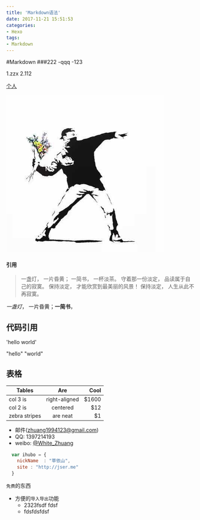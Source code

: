 ```yaml
---
title: 'Markdown语法'
date: 2017-11-21 15:51:53
categories:
- Hexo
tags:
- Markdown
---
```

#Markdown
###222
-qqq
-123

1.zzx
2.112

[个人](http://blog.zhuangzexin.top)

![图片](/images/avatar.png)

<!--more-->

#### 引用
> 一盏灯， 一片昏黄； 一简书， 一杯淡茶。 守着那一份淡定， 品读属于自己的寂寞。 保持淡定， 才能欣赏到最美丽的风景！ 保持淡定， 人生从此不再寂寞。

*一盏灯*， 一片昏黄；**一简书**，

## 代码引用
'hello world'

"hello"
"world"

## 表格

| Tables        | Are           | Cool  |
| ------------- |:-------------:| -----:|
| col 3 is      | right-aligned | $1600 |
| col 2 is      | centered      |   $12 |
| zebra stripes | are neat      |    $1 |


* 邮件(zhuang1994123@gmail.com)
* QQ: 1397214193
* weibo: [@White_Zhuang](https://weibo.com/3446703702/profile?topnav=1&wvr=6&is_all=1)
```javascript
  var ihubo = {
    nickName  : "草依山",
    site : "http://jser.me"
  }
```

`免费`的东西

* 方便的`导入导出`功能
    *  2323fsdf fdsf
    *  fdsfdsfdsf



